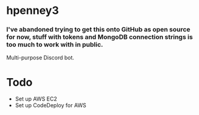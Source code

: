 # hpenney3
### I've abandoned trying to get this onto GitHub as open source for now, stuff with tokens and MongoDB connection strings is too much to work with in public.
 Multi-purpose Discord bot.

# Todo
 - Set up AWS EC2
 - Set up CodeDeploy for AWS
